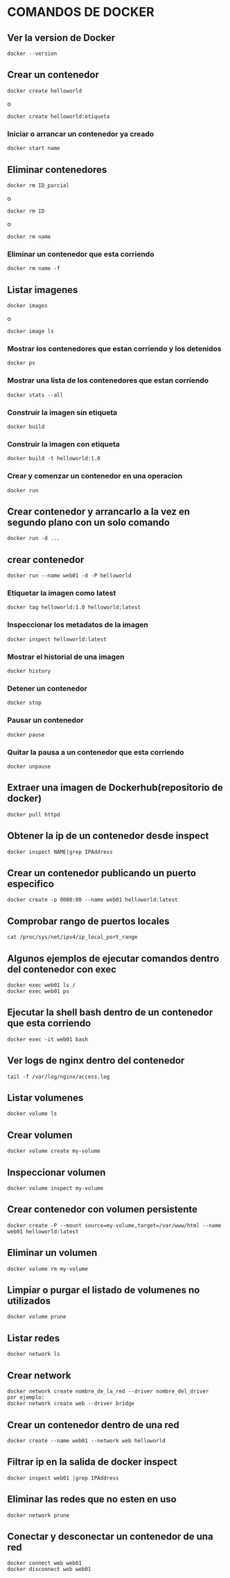 # COMANDOS DE DOCKER                                                                                                                                                       



## Ver la version de Docker 
```
docker --version
```

## Crear un contenedor
```
docker create helloworld
```
o 
```
docker create helloworld:etiqueta
```

### Iniciar o arrancar un contenedor ya creado

```
docker start name
```

## Eliminar contenedores
```
docker rm ID_parcial
```
o 
```
docker rm ID
```
o 
```
docker rm name
```

### Eliminar un contenedor que esta corriendo

```
docker rm name -f
```

## Listar imagenes
```
docker images
```
o 
```
docker image ls
```

### Mostrar los contenedores que estan corriendo y los detenidos

```
docker ps
```

### Mostrar una lista de los contenedores que estan corriendo

```
docker stats --all
```

### Construir la imagen sin etiqueta

```
docker build 
```

### Construir la imagen con etiqueta

```
docker build -t helloworld:1.0
```

### Crear y comenzar un contenedor en una operacion 

```
docker run
```
## Crear contenedor y arrancarlo a la vez en segundo plano con un solo comando

```
docker run -d ...
```

## crear contenedor
```
docker run --name web01 -d -P helloworld
```

### Etiquetar la imagen como latest

```
docker tag helloworld:1.0 helloworld:latest
```

### Inspeccionar los metadatos de la imagen 

```
docker inspect helloworld:latest
```

### Mostrar el historial de una imagen

```
docker history
```

### Detener un contenedor

```
docker stop
```
### Pausar un contenedor

```
docker pause
```

### Quitar la pausa a un contenedor que esta corriendo 

```
docker unpause
```

## Extraer una imagen de Dockerhub(repositorio de docker)
```
docker pull httpd
```
## Obtener la ip de un contenedor desde inspect
```
docker inspect NAME|grep IPAddress
```
## Crear un contenedor publicando un puerto especifico

```
docker create -p 8080:80 --name web01 helloworld:latest
```

## Comprobar rango de puertos locales

```
cat /proc/sys/net/ipv4/ip_local_port_range
```                                                                          
 
 ## Algunos ejemplos de ejecutar comandos dentro del contenedor con exec
```
docker exec web01 ls /
docker exec web01 ps
```

## Ejecutar la shell bash dentro de un contenedor que esta corriendo
```
docker exec -it web01 bash
```

## Ver logs de nginx dentro del contenedor
```
tail -f /var/log/nginx/access.log
```
## Listar volumenes

```
docker volume ls
```

## Crear volumen
```
docker volume create my-volume
```

## Inspeccionar volumen
```
docker volume inspect my-volume
```

## Crear contenedor con volumen persistente
```
docker create -P --mount source=my-volume,target=/var/www/html --name web01 helloworld:latest
```

## Eliminar un volumen
```
docker volume rm my-volume
```

## Limpiar o purgar el listado de volumenes no utilizados
``` 
docker volume prune
```
## Listar redes

```
docker network ls
```

## Crear network

```
docker network create nombre_de_la_red --driver nombre_del_driver 
por ejemplo:
docker network create web --driver bridge
```

## Crear un contenedor dentro de una red

```
docker create --name web01 --network web helloworld
```

##  Filtrar ip en la salida de docker inspect
```
docker inspect web01 |grep IPAddress
```

## Eliminar las redes que no esten en uso

```
docker network prune
```

## Conectar y desconectar un contenedor de una red

```
docker connect web web01
docker disconnect web web01
```
                                                                          
                                                                         
